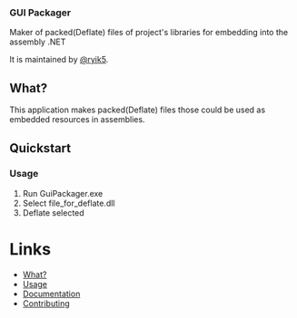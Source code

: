 ### GUI Packager
Maker of packed(Deflate) files of project's libraries for embedding into the assembly .NET

It is maintained by [@ryik5](https://github.com/ryik5).


## What?

This application makes packed(Deflate) files those could be used as embedded resources in assemblies.

## Quickstart

### Usage

1. Run GuiPackager.exe
2. Select file_for_deflate.dll
3. Deflate selected

# Links
* [What?](https://github.com/ryik5/GuiPackager/README.md)
* [Usage](https://github.com/ryik5/GuiPackager/README.md)
* [Documentation](https://github.com/ryik5/GuiPackager/README.md)
* [Contributing](https://github.com/ryik5/GuiPackager/README.md)
